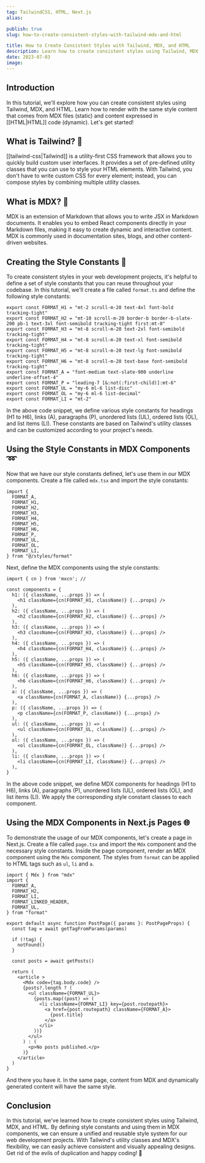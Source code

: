 ```yaml
---
tag: TailwindCSS, HTML, Next.js
alias:

publish: true
slug: how-to-create-consistent-styles-with-tailwind-mdx-and-html

title: How to Create Consistent Styles with Tailwind, MDX, and HTML
description: Learn how to create consistent styles using Tailwind, MDX, and HTML. This tutorial provides instructions for using the same styles in MDX and HTML content.
date: 2023-07-03
image:
---
```


## Introduction
In this tutorial, we'll explore how you can create consistent styles using Tailwind, MDX, and HTML. Learn how to render with the same style content that comes from MDX files (static) and content expressed in [[HTML|HTML]] code (dynamic). Let's get started!

## What is Tailwind? 🎨
[[tailwind-css|Tailwind]] is a utility-first CSS framework that allows you to quickly build custom user interfaces. It provides a set of pre-defined utility classes that you can use to style your HTML elements. With Tailwind, you don't have to write custom CSS for every element; instead, you can compose styles by combining multiple utility classes.

## What is MDX? 📝
MDX is an extension of Markdown that allows you to write JSX in Markdown documents. It enables you to embed React components directly in your Markdown files, making it easy to create dynamic and interactive content. MDX is commonly used in documentation sites, blogs, and other content-driven websites.

## Creating the Style Constants 🎨
To create consistent styles in your web development projects, it's helpful to define a set of style constants that you can reuse throughout your codebase. In this tutorial, we'll create a file called `format.ts` and define the following style constants:

```tsx
export const FORMAT_H1 = "mt-2 scroll-m-20 text-4xl font-bold tracking-tight"
export const FORMAT_H2 = "mt-10 scroll-m-20 border-b border-b-slate-200 pb-1 text-3xl font-semibold tracking-tight first:mt-0"
export const FORMAT_H3 = "mt-8 scroll-m-20 text-2xl font-semibold tracking-tight"
export const FORMAT_H4 = "mt-8 scroll-m-20 text-xl font-semibold tracking-tight"
export const FORMAT_H5 = "mt-8 scroll-m-20 text-lg font-semibold tracking-tight"
export const FORMAT_H6 = "mt-8 scroll-m-20 text-base font-semibold tracking-tight"
export const FORMAT_A = "font-medium text-slate-900 underline underline-offset-4"
export const FORMAT_P = "leading-7 [&:not(:first-child)]:mt-6"
export const FORMAT_UL = "my-6 ml-6 list-disc"
export const FORMAT_OL = "my-6 ml-6 list-decimal"
export const FORMAT_LI = "mt-2"
```

In the above code snippet, we define various style constants for headings (H1 to H6), links (A), paragraphs (P), unordered lists (UL), ordered lists (OL), and list items (LI). These constants are based on Tailwind's utility classes and can be customized according to your project's needs.

## Using the Style Constants in MDX Components ➿
Now that we have our style constants defined, let's use them in our MDX components. Create a file called `mdx.tsx`  and import the style constants:

```tsx
import {
  FORMAT_A,
  FORMAT_H1,
  FORMAT_H2,
  FORMAT_H3,
  FORMAT_H4,
  FORMAT_H5,
  FORMAT_H6,
  FORMAT_P,
  FORMAT_UL,
  FORMAT_OL,
  FORMAT_LI,
} from "@/styles/format"
```

Next, define the MDX components using the style constants:

```tsx
import { cn } from 'mxcn'; //

const components = {
  h1: ({ className, ...props }) => (
    <h1 className={cn(FORMAT_H1, className)} {...props} />
  ),
  h2: ({ className, ...props }) => (
    <h2 className={cn(FORMAT_H2, className)} {...props} />
  ),
  h3: ({ className, ...props }) => (
    <h3 className={cn(FORMAT_H3, className)} {...props} />
  ),
  h4: ({ className, ...props }) => (
    <h4 className={cn(FORMAT_H4, className)} {...props} />
  ),
  h5: ({ className, ...props }) => (
    <h5 className={cn(FORMAT_H5, className)} {...props} />
  ),
  h6: ({ className, ...props }) => (
    <h6 className={cn(FORMAT_H6, className)} {...props} />
  ),
  a: ({ className, ...props }) => (
    <a className={cn(FORMAT_A, className)} {...props} />
  ),
  p: ({ className, ...props }) => (
    <p className={cn(FORMAT_P, className)} {...props} />
  ),
  ul: ({ className, ...props }) => (
    <ul className={cn(FORMAT_UL, className)} {...props} />
  ),
  ol: ({ className, ...props }) => (
    <ol className={cn(FORMAT_OL, className)} {...props} />
  ),
  li: ({ className, ...props }) => (
    <li className={cn(FORMAT_LI, className)} {...props} />
  ),
}
```

In the above code snippet, we define MDX components for headings (H1 to H6), links (A), paragraphs (P), unordered lists (UL), ordered lists (OL), and list items (LI). We apply the corresponding style constant classes to each component.

## Using the MDX Components in Next.js Pages 🌐
To demonstrate the usage of our MDX components, let's create a page in Next.js. Create a file called `page.tsx` and import the `Mdx` component and the necessary style constants. Inside the page component, render an MDX component using the `Mdx` component. The styles from `format` can be applied to HTML tags such as `ul`, `li` and `a`.

```tsx
import { Mdx } from "mdx"
import {
  FORMAT_A,
  FORMAT_H2,
  FORMAT_LI,
  FORMAT_LINKED_HEADER,
  FORMAT_UL,
} from "format"

export default async function PostPage({ params }: PostPageProps) {
  const tag = await getTagFromParams(params)

  if (!tag) {
    notFound()
  }

  const posts = await getPosts()

  return (
    <article >
      <Mdx code={tag.body.code} />
      {posts?.length ? (
        <ul className={FORMAT_UL}>
          {posts.map((post) => (
            <li className={FORMAT_LI} key={post.routepath}>
              <a href={post.routepath} className={FORMAT_A}>
                {post.title}
              </a>
            </li>
          ))}
        </ul>
      ) : (
        <p>No posts published.</p>
      )}
    </article>
  )
}
```


And there you have it. In the same page, content from MDX and dynamically generated content will have the same style.

## Conclusion
In this tutorial, we've learned how to create consistent styles using Tailwind, MDX, and HTML. By defining style constants and using them in MDX components, we can ensure a unified and reusable style system for our web development projects. With Tailwind's utility classes and MDX's flexibility, we can easily achieve consistent and visually appealing designs. Get rid of the evils of duplication and happy coding! 🚀
